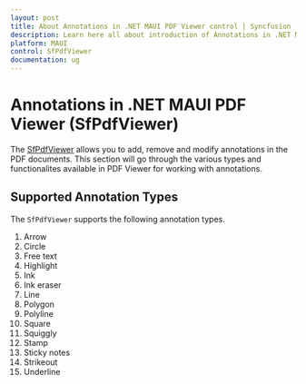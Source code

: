 ```yaml
---
layout: post
title: About Annotations in .NET MAUI PDF Viewer control | Syncfusion
description: Learn here all about introduction of Annotations in .NET MAUI PDF Viewer (SfPdfViewer) control, its functionalites and more.
platform: MAUI
control: SfPdfViewer
documentation: ug
---
```


# Annotations in .NET MAUI PDF Viewer (SfPdfViewer)

The [SfPdfViewer](https://help.syncfusion.com/cr/maui/Syncfusion.Maui.PdfViewer.SfPdfViewer.html) allows you to add, remove and modify annotations in the PDF documents. This section will go through the various types and functionalites available in PDF Viewer for working with annotations.

## Supported Annotation Types

The `SfPdfViewer` supports the following annotation types.

1. Arrow
2. Circle
3. Free text
4. Highlight
5. Ink
6. Ink eraser
7. Line
8. Polygon
9. Polyline
10. Square
11. Squiggly
12. Stamp
13. Sticky notes
14. Strikeout
15. Underline